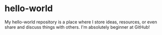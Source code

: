 # hello-world
My hello-world repository is a place where I store ideas, resources, or even share and discuss things with others.
I'm absolutely beginner at GitHub!
